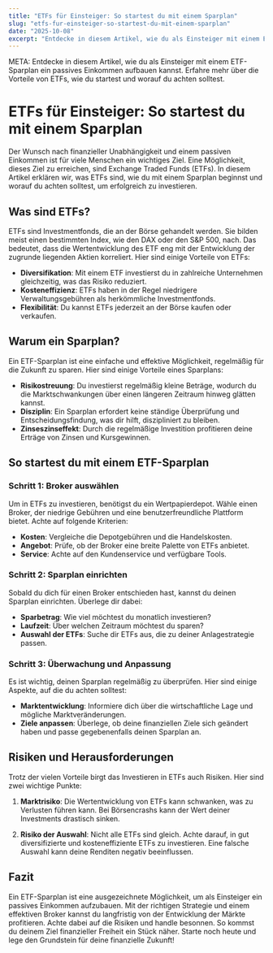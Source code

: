 ```yaml
---
title: "ETFs für Einsteiger: So startest du mit einem Sparplan"
slug: "etfs-fur-einsteiger-so-startest-du-mit-einem-sparplan"
date: "2025-10-08"
excerpt: "Entdecke in diesem Artikel, wie du als Einsteiger mit einem ETF-Sparplan ein passives Einkommen aufbauen kannst. Erfahre mehr über die Vorteile von ETFs, wie du startest und worauf du achten solltest."
---
```


META: Entdecke in diesem Artikel, wie du als Einsteiger mit einem ETF-Sparplan ein passives Einkommen aufbauen kannst. Erfahre mehr über die Vorteile von ETFs, wie du startest und worauf du achten solltest.

# ETFs für Einsteiger: So startest du mit einem Sparplan

Der Wunsch nach finanzieller Unabhängigkeit und einem passiven Einkommen ist für viele Menschen ein wichtiges Ziel. Eine Möglichkeit, dieses Ziel zu erreichen, sind Exchange Traded Funds (ETFs). In diesem Artikel erklären wir, was ETFs sind, wie du mit einem Sparplan beginnst und worauf du achten solltest, um erfolgreich zu investieren.

## Was sind ETFs?

ETFs sind Investmentfonds, die an der Börse gehandelt werden. Sie bilden meist einen bestimmten Index, wie den DAX oder den S&P 500, nach. Das bedeutet, dass die Wertentwicklung des ETF eng mit der Entwicklung der zugrunde liegenden Aktien korreliert. Hier sind einige Vorteile von ETFs:

- **Diversifikation**: Mit einem ETF investierst du in zahlreiche Unternehmen gleichzeitig, was das Risiko reduziert.
- **Kosteneffizienz**: ETFs haben in der Regel niedrigere Verwaltungsgebühren als herkömmliche Investmentfonds.
- **Flexibilität**: Du kannst ETFs jederzeit an der Börse kaufen oder verkaufen.

## Warum ein Sparplan?

Ein ETF-Sparplan ist eine einfache und effektive Möglichkeit, regelmäßig für die Zukunft zu sparen. Hier sind einige Vorteile eines Sparplans:

- **Risikostreuung**: Du investierst regelmäßig kleine Beträge, wodurch du die Marktschwankungen über einen längeren Zeitraum hinweg glätten kannst.
- **Disziplin**: Ein Sparplan erfordert keine ständige Überprüfung und Entscheidungsfindung, was dir hilft, diszipliniert zu bleiben.
- **Zinseszinseffekt**: Durch die regelmäßige Investition profitieren deine Erträge von Zinsen und Kursgewinnen.

## So startest du mit einem ETF-Sparplan

### Schritt 1: Broker auswählen

Um in ETFs zu investieren, benötigst du ein Wertpapierdepot. Wähle einen Broker, der niedrige Gebühren und eine benutzerfreundliche Plattform bietet. Achte auf folgende Kriterien:

- **Kosten**: Vergleiche die Depotgebühren und die Handelskosten.
- **Angebot**: Prüfe, ob der Broker eine breite Palette von ETFs anbietet.
- **Service**: Achte auf den Kundenservice und verfügbare Tools.

### Schritt 2: Sparplan einrichten

Sobald du dich für einen Broker entschieden hast, kannst du deinen Sparplan einrichten. Überlege dir dabei:

- **Sparbetrag**: Wie viel möchtest du monatlich investieren?
- **Laufzeit**: Über welchen Zeitraum möchtest du sparen?
- **Auswahl der ETFs**: Suche dir ETFs aus, die zu deiner Anlagestrategie passen.

### Schritt 3: Überwachung und Anpassung

Es ist wichtig, deinen Sparplan regelmäßig zu überprüfen. Hier sind einige Aspekte, auf die du achten solltest:

- **Marktentwicklung**: Informiere dich über die wirtschaftliche Lage und mögliche Marktveränderungen.
- **Ziele anpassen**: Überlege, ob deine finanziellen Ziele sich geändert haben und passe gegebenenfalls deinen Sparplan an.

## Risiken und Herausforderungen

Trotz der vielen Vorteile birgt das Investieren in ETFs auch Risiken. Hier sind zwei wichtige Punkte:

1. **Marktrisiko**: Die Wertentwicklung von ETFs kann schwanken, was zu Verlusten führen kann. Bei Börsencrashs kann der Wert deiner Investments drastisch sinken.
   
2. **Risiko der Auswahl**: Nicht alle ETFs sind gleich. Achte darauf, in gut diversifizierte und kosteneffiziente ETFs zu investieren. Eine falsche Auswahl kann deine Renditen negativ beeinflussen.

## Fazit

Ein ETF-Sparplan ist eine ausgezeichnete Möglichkeit, um als Einsteiger ein passives Einkommen aufzubauen. Mit der richtigen Strategie und einem effektiven Broker kannst du langfristig von der Entwicklung der Märkte profitieren. Achte dabei auf die Risiken und handle besonnen. So kommst du deinem Ziel finanzieller Freiheit ein Stück näher. Starte noch heute und lege den Grundstein für deine finanzielle Zukunft!
